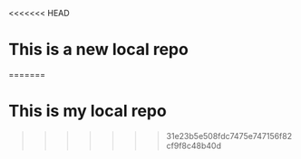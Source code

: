 <<<<<<< HEAD
# This is a new local repo
=======
# This is my local repo
>>>>>>> 31e23b5e508fdc7475e747156f82cf9f8c48b40d
